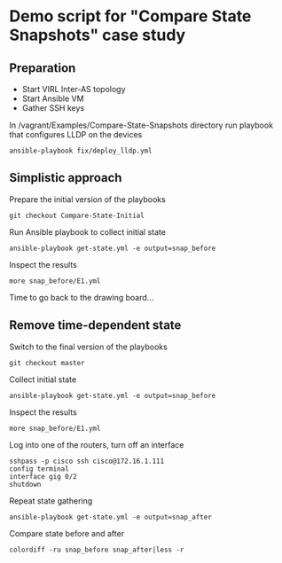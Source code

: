 # Demo script for "Compare State Snapshots" case study

## Preparation

* Start VIRL Inter-AS topology
* Start Ansible VM
* Gather SSH keys

In /vagrant/Examples/Compare-State-Snapshots directory run playbook that configures LLDP on the devices
```
ansible-playbook fix/deploy_lldp.yml
```

## Simplistic approach

Prepare the initial version of the playbooks
```
git checkout Compare-State-Initial
```
Run Ansible playbook to collect initial state
```
ansible-playbook get-state.yml -e output=snap_before
```
Inspect the results
```
more snap_before/E1.yml
```
Time to go back to the drawing board...

## Remove time-dependent state

Switch to the final version of the playbooks
```
git checkout master
```
Collect initial state
```
ansible-playbook get-state.yml -e output=snap_before
```
Inspect the results
```
more snap_before/E1.yml
```
Log into one of the routers, turn off an interface
```
sshpass -p cisco ssh cisco@172.16.1.111
config terminal
interface gig 0/2
shutdown
```
Repeat state gathering
```
ansible-playbook get-state.yml -e output=snap_after
```
Compare state before and after
```
colordiff -ru snap_before snap_after|less -r
```
